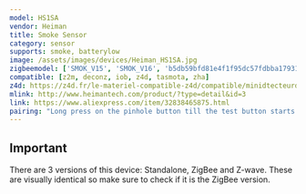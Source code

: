 ```yaml
---
model: HS1SA
vendor: Heiman
title: Smoke Sensor
category: sensor
supports: smoke, batterylow
image: /assets/images/devices/Heiman_HS1SA.jpg
zigbeemodel: ['SMOK_V15', 'SMOK_V16', 'b5db59bfd81e4f1f95dc57fdbba17931', 'SMOK_YDLV10', 'SmokeSensor-N', 'Smoke', '319fa36e7384414a9ea62cba8f6e7626', 'c3442b4ac59b4ba1a83119d938f283ab', 'SmokeSensor-EF-3.0']
compatible: [z2m, deconz, iob, z4d, tasmota, zha]
z4d: https://z4d.fr/le-materiel-compatible-z4d/compatible/minidtecteurdefume-certifice
mlink: http://www.heimantech.com/product/?type=detail&id=3
link: https://www.aliexpress.com/item/32838465875.html
pairing: "Long press on the pinhole button till the test button starts to flash"
---
```

## Important

There are 3 versions of this device: Standalone, ZigBee and Z-wave. These are visually identical so make sure to check if it is the ZigBee version.
